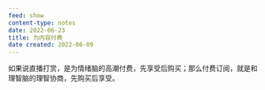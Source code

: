 ```yaml
---
feed: show
content-type: notes
date: 2022-06-23
title: 为内容付费
date created: 2022-06-09
---
```

如果说直播打赏，是为情绪脑的高潮付费，先享受后购买；那么付费订阅，就是和理智脑的理智协商，先购买后享受。
